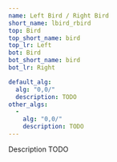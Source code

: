 ```yaml
---
name: Left Bird / Right Bird
short_name: lbird_rbird
top: Bird
top_short_name: bird
top_lr: Left
bot: Bird
bot_short_name: bird
bot_lr: Right

default_alg:
  alg: "0,0/"
  description: TODO
other_algs:
  -
    alg: "0,0/"
    description: TODO
---
```


Description TODO

